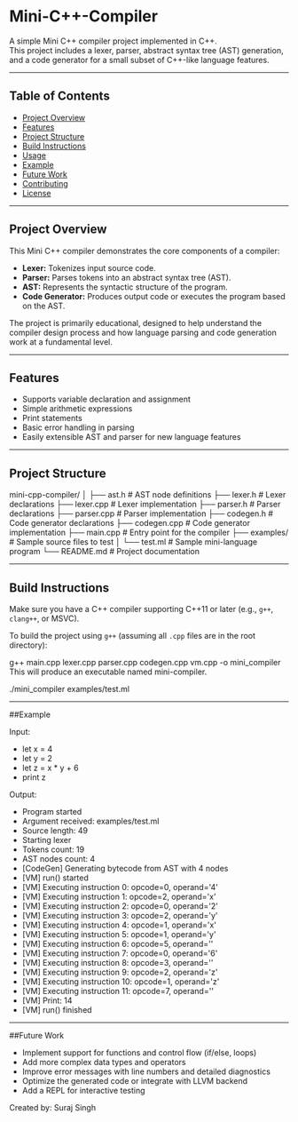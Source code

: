 # Mini-C++-Compiler


A simple Mini C++ compiler project implemented in C++.  
This project includes a lexer, parser, abstract syntax tree (AST) generation, and a code generator for a small subset of C++-like language features.

---

## Table of Contents
- [Project Overview](#project-overview)
- [Features](#features)
- [Project Structure](#project-structure)
- [Build Instructions](#build-instructions)
- [Usage](#usage)
- [Example](#example)
- [Future Work](#future-work)
- [Contributing](#contributing)
- [License](#license)

---

## Project Overview

This Mini C++ compiler demonstrates the core components of a compiler:
- **Lexer:** Tokenizes input source code.
- **Parser:** Parses tokens into an abstract syntax tree (AST).
- **AST:** Represents the syntactic structure of the program.
- **Code Generator:** Produces output code or executes the program based on the AST.

The project is primarily educational, designed to help understand the compiler design process and how language parsing and code generation work at a fundamental level.

---

## Features

- Supports variable declaration and assignment
- Simple arithmetic expressions
- Print statements
- Basic error handling in parsing
- Easily extensible AST and parser for new language features

---

## Project Structure
mini-cpp-compiler/
│
├── ast.h # AST node definitions
├── lexer.h # Lexer declarations
├── lexer.cpp # Lexer implementation
├── parser.h # Parser declarations
├── parser.cpp # Parser implementation
├── codegen.h # Code generator declarations
├── codegen.cpp # Code generator implementation
├── main.cpp # Entry point for the compiler
├── examples/ # Sample source files to test
│ └── test.ml # Sample mini-language program
└── README.md # Project documentation



---

## Build Instructions

Make sure you have a C++ compiler supporting C++11 or later (e.g., `g++`, `clang++`, or MSVC).

To build the project using `g++` (assuming all `.cpp` files are in the root directory):


g++ main.cpp lexer.cpp parser.cpp codegen.cpp vm.cpp -o mini_compiler
This will produce an executable named mini-compiler.

./mini_compiler examples/test.ml


---
##Example

Input:
- let x = 4
- let y = 2
- let z = x * y + 6
- print z


Output:
- Program started
- Argument received: examples/test.ml
- Source length: 49
- Starting lexer
- Tokens count: 19
- AST nodes count: 4
- [CodeGen] Generating bytecode from AST with 4 nodes
- [VM] run() started
- [VM] Executing instruction 0: opcode=0, operand='4'
- [VM] Executing instruction 1: opcode=2, operand='x'
- [VM] Executing instruction 2: opcode=0, operand='2'
- [VM] Executing instruction 3: opcode=2, operand='y'
- [VM] Executing instruction 4: opcode=1, operand='x'
- [VM] Executing instruction 5: opcode=1, operand='y'
- [VM] Executing instruction 6: opcode=5, operand=''
- [VM] Executing instruction 7: opcode=0, operand='6'
- [VM] Executing instruction 8: opcode=3, operand=''
- [VM] Executing instruction 9: opcode=2, operand='z'
- [VM] Executing instruction 10: opcode=1, operand='z'
- [VM] Executing instruction 11: opcode=7, operand=''
- [VM] Print: 14
- [VM] run() finished

---

##Future Work
- Implement support for functions and control flow (if/else, loops)
- Add more complex data types and operators
- Improve error messages with line numbers and detailed diagnostics
- Optimize the generated code or integrate with LLVM backend
- Add a REPL for interactive testing





Created by:
Suraj Singh

